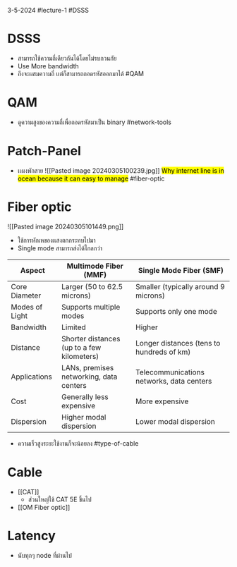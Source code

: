 3-5-2024
#lecture-1
#DSSS
# DSSS
- สามารถใช้ความถี่เดียวกันได้โดยไม่รบกวนกัย
- Use More bandwidth
- ถึงจะผสมความถี่ เเต่ก็สามารถถอดรหัสออกมาได้
#QAM
# QAM
- ดูความสูงของความถี่เพื่อถอดรหัสมาเป็น binary
#network-tools
# Patch-Panel
- เเผงพักสาย
![[Pasted image 20240305100239.jpg]]
<mark class="hltr-yellow">Why internet line is in ocean because it can easy to manage</mark>
#fiber-optic
# Fiber optic
![[Pasted image 20240305101449.png]]

- ใช้การหักเหของเเสงตกกระทบไปมา
- Single mode สามารถส่งได้ไกลกว่า

| Aspect         | Multimode Fiber (MMF)                      | Single Mode Fiber (SMF)                   |
| -------------- | ------------------------------------------ | ----------------------------------------- |
| Core Diameter  | Larger (50 to 62.5 microns)                | Smaller (typically around 9 microns)      |
| Modes of Light | Supports multiple modes                    | Supports only one mode                    |
| Bandwidth      | Limited                                    | Higher                                    |
| Distance       | Shorter distances (up to a few kilometers) | Longer distances (tens to hundreds of km) |
| Applications   | LANs, premises networking, data centers    | Telecommunications networks, data centers |
| Cost           | Generally less expensive                   | More expensive                            |
| Dispersion     | Higher modal dispersion                    | Lower modal dispersion                    |
- ความเร็วสูงระยะใช้งานก็จะน้อยลง
#type-of-cable
# Cable
- [[CAT]]
	- ส่วนใหญ่ใช้ CAT 5E ขึ้นไป
- [[OM Fiber optic]]


# Latency
- นับทุกๆ node ที่ผ่านไป

